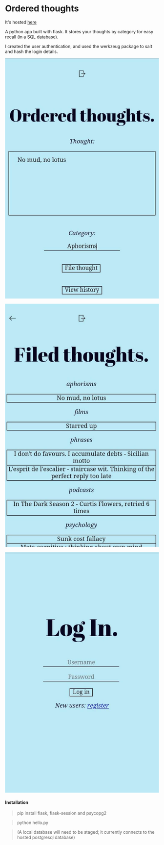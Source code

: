 Ordered thoughts
=================

It's hosted [here](http://orderedthoughts.herokuapp.com)

A python app built with flask. It stores your thoughts by category for easy recall (in a SQL database).

I created the user authentication, and used the werkzeug package to salt and hash the login details.

![img1]

![img2]

![img3]

[img1]: https://github.com/ckpantelides/ordered-thoughts/blob/images/ordered1.jpg
[img2]: https://github.com/ckpantelides/ordered-thoughts/blob/images/ordered2.jpg
[img3]: https://github.com/ckpantelides/ordered-thoughts/blob/images/ordered3.jpg

#### Installation

> pip install flask, flask-session and psycopg2

> python hello.py

> (A local database will need to be staged; it currently connects to the hosted postgresql database)
